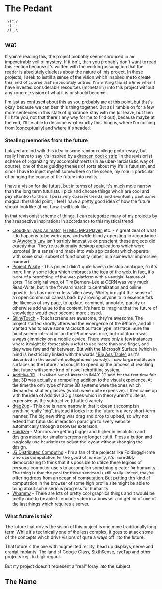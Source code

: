 # The Pedant

	 \(")/
	 -( )-
	 /(_)\

## wat

If you're reading this, the project probably seems shrouded in an impenetrable veil of mystery. If it isn't, then you probably don't want to read this section because it's written with the working assumption that the reader is absolutely clueless about the nature of this project. In these projects, I seek to instill a sense of the vision which inspired me to create this, and of course that's absolutely untrue. I'm writing this at a time when I have invested considerable resources (monetarily) into this project without any concrete vision of what it is or should become.

I'm just as confused about this as you probably are at this point, but that's okay, because we can beat this thing together. But as I ramble on for a few more sentences in this state of ignorance, stay with me (or leave, but then I'll hate you, not that there's any way for me to find out), because maybe at the end, I'll be able to describe what exactly this thing is, where I'm coming from (conceptually) and where it's headed.

### Stealing memories from the future

I played around with this idea in some random college proto-essay, but really I have to say it's inspired by a [dresden codak strip](http://dresdencodak.com/2006/01/30/epilogue/). In the revisionist scheme of organizing my accomplishments (in an uber-narcissistic way of course), one of those guiding themes of sorts about my life is futurism, and since I have to inject myself somewhere on the scene, my role in particular of bringing the course of the future into reality.

I have a vision for the future, but in terms of scale, it's much more narrow than the long term futurists. I pick and choose things which are cool and pay attention to them. I passively observe trends, and eventually past some magical threshold point, I feel I have a pretty good idea of how the future should look like (if not how it will look like). 

In that revisionist scheme of things, I can categorize many of my projects by their respective inspirations in accordance to this mystical trend:

* [CloudFall](http://antimatter15.com/wp/2012/07/cloudfall-a-text-editor/), [Ajax Animator](http://antimatter15.com/wp/ajax-animator/), [HTML5 MP3 Player](http://antimatter15.com/wp/2011/03/mp3-player/), etc. - A great deal of what I do happens to be web apps, and while blindly operating in accordance to [Atwood's Law](http://www.codinghorror.com/blog/2007/07/the-principle-of-least-power.html) isn't terribly innovative or prescient, these projects did exactly that. They're traditionally desktop applications which were uprooted (in a sense) and made into web applications which operate with some small subset of functionality (albeit in a somewhat impressive manner)
* [Project Wikify](http://wikify.antimatter15.com/) - This project didn't quite have a desktop analogue, so it's more firmly some idea which embraces the idea of the web. In fact, it's more of a retrofitting of the web platform with a vestigial feature of sorts. The original web, of Tim Berners-Lee at CERN was very much Read-Write, but in the forward march to centralization and online growth, this has more or less fallen away. Wikify brought this sense of an open communal canvas back by allowing anyone to in essence fork the likeness of any page, to update, comment, annotate, parody or otherwise add value to the content. It's hard to imagine that the future of knowledge would ever become more closed.
* [ShinyTouch](http://antimatter15.com/wp/2009/08/shinytouch-videos/) - Touchscreens are awesome, they're awesome. The project started shortly afterward the emergence of the iPhone, and all I wanted was to have some Microsoft Surface type interface. Sure the touchscreen interaction on the iPhone was nice, but multitouch was always gimmicky on a mobile device. There were only a few instances where it might be forseeably useful to use more than one finger, and they were few and far between. But with the Microsoft Surface (which in mind is inextricably linked with the words ["Big Ass Table"](http://www.collegehumor.com/video/1180480/microsoft-surface-parody) as it's described in the excellent collegehumor parody). I saw large multitouch surfaces as the future and sought to speed up the process of reaching that future with some kind of novel retrofitting system.
* [Additive 3D](http://antimatter15.com/wp/category/3d/additive-3d-glasses/) - I walked out of Avatar in IMAX 3D and for the first time felt that 3D was actually a compelling addition to the visual experience. At the time the only type of home 3D systems were the ones which demanded shutter glasses (which were quite expensive). I then came up with the idea of Additive 3D glasses which in theory aren't quite as expensive as the subtractive (shutter) variety.
* [drag2up](http://antimatter15.com/wp/2010/10/drag2up-drag-files-onto-any-site/) - This one is more narrow in that it doesn't accomplish anything really "big", instead it looks into the future in a very short-term manner. The big new thing was drag and drop to upload, so why not extend that futuristic interaction paradigm to every website automatically through a browser extension.
* [Fluidizer](http://antimatter15.com/wp/2010/07/fluidizer-fixed-width-%E2%86%92-fluid-width-bookmarklet/) - Monitors are getting bigger and higher in resolution and designs meant for smaller screens no longer cut it. Press a button and magically use heuristics to adjust the layout without changing the design.
* [JS Distributed Computing](http://antimatter15.com/wp/2012/08/distributed-pi-revisited/) - I'm a fan of the projects like Folding@Home who use computation for the good of humanity, it's incredibly democratizing to think that it's possible to utilize these legions of personal computer users to accomplish something greater for humanity. The thing is that the pool for these services is still really limited, they're pilfering drops from an ocean of computation. But putting this kind of computation in the browser of some high profile site might be able to bring about some serious progress for humanity.  
* [Whammy](http://antimatter15.com/wp/2012/08/whammy-a-real-time-javascript-webm-encoder/) - There are lots of pretty cool graphics things and it would be pretty nice to be able to encode video in a browser and get rid of one of the last things which requires a server.

### What future is this?

The future that drives the vision of this project is one more traditionally long term. While it's technically one of the less complex, it goes to attack some of the concepts which drive visions of quite a ways off into the future. 

That future is the one with augmented reality, head up displays, nerve and cranial implants. The land of Google Glass, SixthSense, eyeTap and other projects kept in high regard.

But my project doesn't represent a "real" foray into the subject.

## The Name



